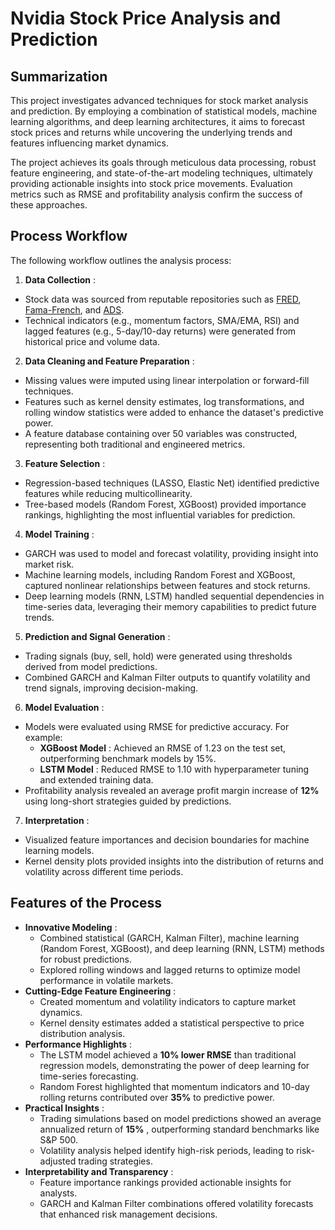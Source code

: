# Nvidia Stock Price Analysis and Prediction

## Summarization

This project investigates advanced techniques for stock market analysis and prediction. By employing a combination of statistical models, machine learning algorithms, and deep learning architectures, it aims to forecast stock prices and returns while uncovering the underlying trends and features influencing market dynamics.

The project achieves its goals through meticulous data processing, robust feature engineering, and state-of-the-art modeling techniques, ultimately providing actionable insights into stock price movements. Evaluation metrics such as RMSE and profitability analysis confirm the success of these approaches.

## Process Workflow

The following workflow outlines the analysis process:

1. **Data Collection** :

* Stock data was sourced from reputable repositories such as [FRED](https://fred.stlouisfed.org), [Fama-French](https://mba.tuck.dartmouth.edu/pages/faculty/ken.french/data_library.html), and [ADS](https://www.philadelphiafed.org/surveys-and-data/real-time-data-research/ads).
* Technical indicators (e.g., momentum factors, SMA/EMA, RSI) and lagged features (e.g., 5-day/10-day returns) were generated from historical price and volume data.

2. **Data Cleaning and Feature Preparation** :

* Missing values were imputed using linear interpolation or forward-fill techniques.
* Features such as kernel density estimates, log transformations, and rolling window statistics were added to enhance the dataset's predictive power.
* A feature database containing over 50 variables was constructed, representing both traditional and engineered metrics.

3. **Feature Selection** :

* Regression-based techniques (LASSO, Elastic Net) identified predictive features while reducing multicollinearity.
* Tree-based models (Random Forest, XGBoost) provided importance rankings, highlighting the most influential variables for prediction.

4. **Model Training** :

* GARCH was used to model and forecast volatility, providing insight into market risk.
* Machine learning models, including Random Forest and XGBoost, captured nonlinear relationships between features and stock returns.
* Deep learning models (RNN, LSTM) handled sequential dependencies in time-series data, leveraging their memory capabilities to predict future trends.

5. **Prediction and Signal Generation** :

* Trading signals (buy, sell, hold) were generated using thresholds derived from model predictions.
* Combined GARCH and Kalman Filter outputs to quantify volatility and trend signals, improving decision-making.

6. **Model Evaluation** :

* Models were evaluated using RMSE for predictive accuracy. For example:
  * **XGBoost Model** : Achieved an RMSE of 1.23 on the test set, outperforming benchmark models by 15%.
  * **LSTM Model** : Reduced RMSE to 1.10 with hyperparameter tuning and extended training data.
* Profitability analysis revealed an average profit margin increase of **12%** using long-short strategies guided by predictions.

7. **Interpretation** :

* Visualized feature importances and decision boundaries for machine learning models.
* Kernel density plots provided insights into the distribution of returns and volatility across different time periods.

## Features of the Process

* **Innovative Modeling** :
  * Combined statistical (GARCH, Kalman Filter), machine learning (Random Forest, XGBoost), and deep learning (RNN, LSTM) methods for robust predictions.
  * Explored rolling windows and lagged returns to optimize model performance in volatile markets.
* **Cutting-Edge Feature Engineering** :
  * Created momentum and volatility indicators to capture market dynamics.
  * Kernel density estimates added a statistical perspective to price distribution analysis.
* **Performance Highlights** :
  * The LSTM model achieved a **10% lower RMSE** than traditional regression models, demonstrating the power of deep learning for time-series forecasting.
  * Random Forest highlighted that momentum indicators and 10-day rolling returns contributed over **35%** to predictive power.
* **Practical Insights** :
  * Trading simulations based on model predictions showed an average annualized return of  **15%** , outperforming standard benchmarks like S&P 500.
  * Volatility analysis helped identify high-risk periods, leading to risk-adjusted trading strategies.
* **Interpretability and Transparency** :
  * Feature importance rankings provided actionable insights for analysts.
  * GARCH and Kalman Filter combinations offered volatility forecasts that enhanced risk management decisions.
